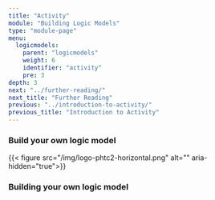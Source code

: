 ```yaml
---
title: "Activity"
module: "Building Logic Models"
type: "module-page"
menu:
  logicmodels:
    parent: "logicmodels"
    weight: 6
    identifier: "activity"
    pre: 3
depth: 3
next: "../further-reading/"
next_title: "Further Reading"
previous: "../introduction-to-activity/"
previous_title: "Introduction to Activity"
---
```

<div class="logicmodels">

<div class="pageblock logic-model-activity">
<h3>Build your own logic model</h3>
<div class="phtc_print_logo print_only">
    {{< figure src="/img/logo-phtc2-horizontal.png" alt="" aria-hidden="true">}}
</div>
<h3 class="print_only">Building your own logic model</h3>

<div class="logic-model-container">
    <div class="scenario-container"></div>
    <div class="activity-progress"></div>
    <div class="table-container"></div>
</div>

<div class="help_box"></div>

</div>
</div>
